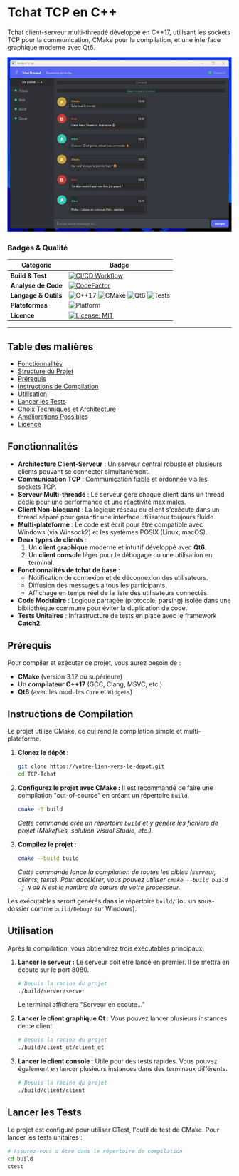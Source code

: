 # Tchat TCP en C++

Tchat client-serveur multi-threadé développé en C++17, utilisant les sockets TCP pour la communication, CMake pour la compilation, et une interface graphique moderne avec Qt6.


![Démo de Job Tracker](https://raw.githubusercontent.com/AlexisRevol/tcp-tchat/main/.github/assets/demo_tchat.gif)

### Badges & Qualité


| Catégorie          | Badge                                                                                                                                                                                                                                                                                                                                       |
| ------------------ | ------------------------------------------------------------------------------------------------------------------------------------------------------------------------------------------------------------------------------------------------------------------------------------------------------------------------------------------- |
| **Build & Test**   | [![CI/CD Workflow](https://github.com/AlexisRevol/tcp-tchat/actions/workflows/cpp-ci.yml/badge.svg)](https://github.com/AlexisRevol/tcp-tchat/actions/workflows/cpp-ci.yml)                                                                                                                                          |
| **Analyse de Code**| [![CodeFactor](https://www.codefactor.io/repository/github/alexisrevol/tcp-tchat/badge)](https://www.codefactor.io/repository/github/alexisrevol/tcp-tchat)                                                                                                                                                                         |
| **Langage & Outils**   | ![C++17](https://img.shields.io/badge/C%2B%2B-17-00599C.svg?logo=cplusplus) ![CMake](https://img.shields.io/badge/CMake-3.12+-064F8C.svg?logo=cmake) ![Qt6](https://img.shields.io/badge/Qt-6-41CD52.svg?logo=qt) ![Tests](https://img.shields.io/badge/Tests-Catch2-9B499E.svg)                                                              |
| **Plateformes**    | ![Platform](https://img.shields.io/badge/Platform-Windows%20%7C%20Linux%20%7C%20macOS-lightgrey.svg)                                                                                                                                                                                                                                        |
| **Licence**        | [![License: MIT](https://img.shields.io/badge/License-MIT-yellow.svg)](https://opensource.org/licenses/MIT)                                                                                                                                                                                                                                  |

---

## Table des matières

- [Fonctionnalités](#fonctionnalités)
- [Structure du Projet](#structure-du-projet)
- [Prérequis](#prérequis)
- [Instructions de Compilation](#instructions-de-compilation)
- [Utilisation](#utilisation)
- [Lancer les Tests](#lancer-les-tests)
- [Choix Techniques et Architecture](#choix-techniques-et-architecture)
- [Améliorations Possibles](#améliorations-possibles)
- [Licence](#licence)

## Fonctionnalités

-   **Architecture Client-Serveur** : Un serveur central robuste et plusieurs clients pouvant se connecter simultanément.
-   **Communication TCP** : Communication fiable et ordonnée via les sockets TCP.
-   **Serveur Multi-threadé** : Le serveur gère chaque client dans un thread dédié pour une performance et une réactivité maximales.
-   **Client Non-bloquant** : La logique réseau du client s'exécute dans un thread séparé pour garantir une interface utilisateur toujours fluide.
-   **Multi-plateforme** : Le code est écrit pour être compatible avec Windows (via Winsock2) et les systèmes POSIX (Linux, macOS).
-   **Deux types de clients** :
    1.  Un **client graphique** moderne et intuitif développé avec **Qt6**.
    2.  Un **client console** léger pour le débogage ou une utilisation en terminal.
-   **Fonctionnalités de tchat de base** :
    -   Notification de connexion et de déconnexion des utilisateurs.
    -   Diffusion des messages à tous les participants.
    -   Affichage en temps réel de la liste des utilisateurs connectés.
-   **Code Modulaire** : Logique partagée (protocole, parsing) isolée dans une bibliothèque commune pour éviter la duplication de code.
-   **Tests Unitaires** : Infrastructure de tests en place avec le framework **Catch2**.

## Prérequis

Pour compiler et exécuter ce projet, vous aurez besoin de :

-   **CMake** (version 3.12 ou supérieure)
-   Un **compilateur C++17** (GCC, Clang, MSVC, etc.)
-   **Qt6** (avec les modules `Core` et `Widgets`)

## Instructions de Compilation

Le projet utilise CMake, ce qui rend la compilation simple et multi-plateforme.

1.  **Clonez le dépôt :**
    ```bash
    git clone https://votre-lien-vers-le-depot.git
    cd TCP-Tchat
    ```

2.  **Configurez le projet avec CMake :**
    Il est recommandé de faire une compilation "out-of-source" en créant un répertoire `build`.
    ```bash
    cmake -B build
    ```
    *Cette commande crée un répertoire `build` et y génère les fichiers de projet (Makefiles, solution Visual Studio, etc.).*

3.  **Compilez le projet :**
    ```bash
    cmake --build build
    ```
    *Cette commande lance la compilation de toutes les cibles (serveur, clients, tests). Pour accélérer, vous pouvez utiliser `cmake --build build -j N` où N est le nombre de cœurs de votre processeur.*

Les exécutables seront générés dans le répertoire `build/` (ou un sous-dossier comme `build/Debug/` sur Windows).

## Utilisation

Après la compilation, vous obtiendrez trois exécutables principaux.

1.  **Lancer le serveur :**
    Le serveur doit être lancé en premier. Il se mettra en écoute sur le port 8080.
    ```bash
    # Depuis la racine du projet
    ./build/server/server
    ```
    Le terminal affichera "Serveur en ecoute..."

2.  **Lancer le client graphique Qt :**
    Vous pouvez lancer plusieurs instances de ce client.
    ```bash
    # Depuis la racine du projet
    ./build/client_qt/client_qt
    ```

3.  **Lancer le client console :**
    Utile pour des tests rapides. Vous pouvez également en lancer plusieurs instances dans des terminaux différents.
    ```bash
    # Depuis la racine du projet
    ./build/client/client
    ```

## Lancer les Tests

Le projet est configuré pour utiliser CTest, l'outil de test de CMake. Pour lancer les tests unitaires :

```bash
# Assurez-vous d'être dans le répertoire de compilation
cd build
ctest
```
